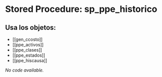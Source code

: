 # Stored Procedure: sp_ppe_historico

## Usa los objetos:
- [[gen_ccosto]]
- [[ppe_activos]]
- [[ppe_clases]]
- [[ppe_estados]]
- [[ppe_hiscausa]]

*No code available.*
